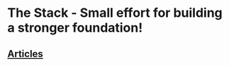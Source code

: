 # The Stack - Small effort for building a stronger foundation!

## [Articles](https://vijaykumarn.github.io/articles/)
